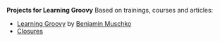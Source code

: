 **Projects for Learning Groovy**
Based on trainings, courses and articles:

 - [Learning Groovy](https://www.linkedin.com/learning/learning-groovy) by [Benjamin Muschko](https://www.linkedin.com/learning/instructors/benjamin-muschko)
 - [Closures](https://groovy-lang.org/closures.html)